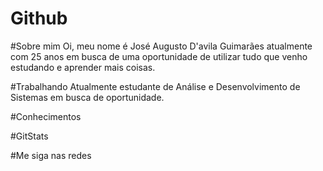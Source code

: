 # Github

#Sobre mim
Oi, meu nome é José Augusto D'avila Guimarães atualmente com 25 anos em busca de uma oportunidade de utilizar tudo que venho estudando e aprender mais coisas.

#Trabalhando
Atualmente estudante de Análise e Desenvolvimento de Sistemas em busca de oportunidade.

#Conhecimentos


#GitStats

#Me siga nas redes


